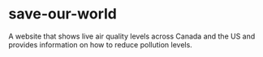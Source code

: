 # save-our-world
A website that shows live air quality levels across Canada and the US and provides information on how to reduce pollution levels. 
